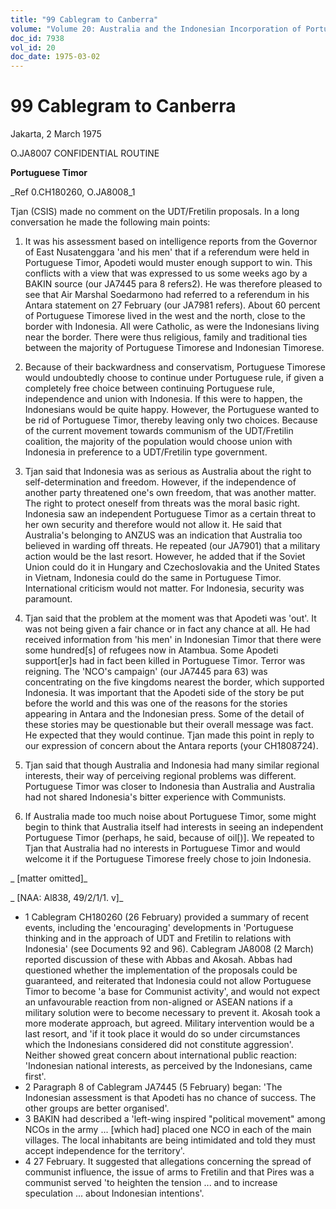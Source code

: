 ```yaml
---
title: "99 Cablegram to Canberra"
volume: "Volume 20: Australia and the Indonesian Incorporation of Portuguese Timor, 1974-1976"
doc_id: 7938
vol_id: 20
doc_date: 1975-03-02
---
```


# 99 Cablegram to Canberra

Jakarta, 2 March 1975

O.JA8007 CONFIDENTIAL ROUTINE

**Portuguese Timor**

_Ref 0.CH180260, O.JA8008_1

Tjan (CSIS) made no comment on the UDT/Fretilin proposals. In a long conversation he made the following main points:

  1. It was his assessment based on intelligence reports from the Governor of East Nusatenggara 'and his men' that if a referendum were held in Portuguese Timor, Apodeti would muster enough support to win. This conflicts with a view that was expressed to us some weeks ago by a BAKIN source (our JA7445 para 8 refers2). He was therefore pleased to see that Air Marshal Soedarmono had referred to a referendum in his Antara statement on 27 February (our JA7981 refers). About 60 percent of Portuguese Timorese lived in the west and the north, close to the border with Indonesia. All were Catholic, as were the Indonesians living near the border. There were thus religious, family and traditional ties between the majority of Portuguese Timorese and Indonesian Timorese.
  2. Because of their backwardness and conservatism, Portuguese Timorese would undoubtedly choose to continue under Portuguese rule, if given a completely free choice between continuing Portuguese rule, independence and union with Indonesia. If this were to happen, the Indonesians would be quite happy. However, the Portuguese wanted to be rid of Portuguese Timor, thereby leaving only two choices. Because of the current movement towards communism of the UDT/Fretilin coalition, the majority of the population would choose union with Indonesia in preference to a UDT/Fretilin type government.
  3. Tjan said that Indonesia was as serious as Australia about the right to self-determination and freedom. However, if the independence of another party threatened one's own freedom, that was another matter. The right to protect oneself from threats was the moral basic right. Indonesia saw an independent Portuguese Timor as a certain threat to her own security and therefore would not allow it. He said that Australia's belonging to ANZUS was an indication that Australia too believed in warding off threats. He repeated (our JA7901) that a military action would be the last resort. However, he added that if the Soviet Union could do it in Hungary and Czechoslovakia and the United States in Vietnam, Indonesia could do the same in Portuguese Timor. International criticism would not matter. For Indonesia, security was paramount.


  2. Tjan said that the problem at the moment was that Apodeti was 'out'. It was not being given a fair chance or in fact any chance at all. He had received information from 'his men' in Indonesian Timor that there were some hundred[s] of refugees now in Atambua. Some Apodeti support[er]s had in fact been killed in Portuguese Timor. Terror was reigning. The 'NCO's campaign' (our JA7445 para 63) was concentrating on the five kingdoms nearest the border, which supported Indonesia. It was important that the Apodeti side of the story be put before the world and this was one of the reasons for the stories appearing in Antara and the Indonesian press. Some of the detail of these stories may be questionable but their overall message was fact. He expected that they would continue. Tjan made this point in reply to our expression of concern about the Antara reports (your CH1808724).
  3. Tjan said that though Australia and Indonesia had many similar regional interests, their way of perceiving regional problems was different. Portuguese Timor was closer to Indonesia than Australia and Australia had not shared Indonesia's bitter experience with Communists.
  4. If Australia made too much noise about Portuguese Timor, some might begin to think that Australia itself had interests in seeing an independent Portuguese Timor (perhaps, he said, because of oil[)]. We repeated to Tjan that Australia had no interests in Portuguese Timor and would welcome it if the Portuguese Timorese freely chose to join Indonesia.



_ [matter omitted]_

_ [NAA: Al838, 49/2/1/1. v]_

  * 1 Cablegram CH180260 (26 February) provided a summary of recent events, including the 'encouraging' developments in 'Portuguese thinking and in the approach of UDT and Fretilin to relations with Indonesia' (see Documents 92 and 96). Cablegram JA8008 (2 March) reported discussion of these with Abbas and Akosah. Abbas had questioned whether the implementation of the proposals could be guaranteed, and reiterated that Indonesia could not allow Portuguese Timor to become 'a base for Communist activity', and would not expect an unfavourable reaction from non-aligned or ASEAN nations if a military solution were to become necessary to prevent it. Akosah took a more moderate approach, but agreed. Military intervention would be a last resort, and 'if it took place it would do so under circumstances which the Indonesians considered did not constitute aggression'. Neither showed great concern about international public reaction: 'Indonesian national interests, as perceived by the Indonesians, came first'.
  * 2 Paragraph 8 of Cablegram JA7445 (5 February) began: 'The Indonesian assessment is that Apodeti has no chance of success. The other groups are better organised'.
  * 3 BAKIN had described a 'left-wing inspired "political movement" among NCOs in the army ... [which had] placed one NCO in each of the main villages. The local inhabitants are being intimidated and told they must accept independence for the territory'.
  * 4 27 February. It suggested that allegations concerning the spread of communist influence, the issue of arms to Fretilin and that Pires was a communist served 'to heighten the tension ... and to increase speculation ... about Indonesian intentions'.


